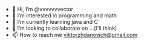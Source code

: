 - 👋 Hi, I’m @vvvvvvvector
- 👀 I’m interested in programming and math
- 🌱 I’m currently learning java and C
- 💞️ I’m looking to collaborate on ...(i'll think)
- 📫 How to reach me viktorzhdanovich@gmail.com

<!---
vvvvvvvector/vvvvvvvector is a ✨ special ✨ repository because its `README.md` (this file) appears on your GitHub profile.
You can click the Preview link to take a look at your changes.
--->
